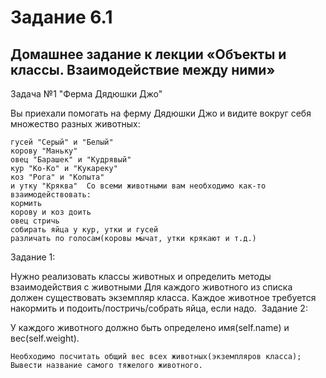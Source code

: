 # Задание 6.1 

## Домашнее задание к лекции «Объекты и классы. Взаимодействие между ними»

Задача №1 "Ферма Дядюшки Джо"

Вы приехали помогать на ферму Дядюшки Джо и видите вокруг себя множество разных животных:

    гусей "Серый" и "Белый"
    корову "Маньку"
    овец "Барашек" и "Кудрявый"
    кур "Ко-Ко" и "Кукареку"
    коз "Рога" и "Копыта"
    и утку "Кряква" ​ Со всеми животными вам необходимо как-то взаимодействовать:
    кормить
    корову и коз доить
    овец стричь
    собирать яйца у кур, утки и гусей
    различать по голосам(коровы мычат, утки крякают и т.д.) ​

Задание 1:

Нужно реализовать классы животных и определить методы взаимодействия с животными ​Для каждого животного из списка должен существовать экземпляр класса. Каждое животное требуется накормить и подоить/постричь/собрать яйца, если надо. ​
Задание 2:

У каждого животного должно быть определено имя(self.name) и вес(self.weight).

    Необходимо посчитать общий вес всех животных(экземпляров класса);
    Вывести название самого тяжелого животного.
